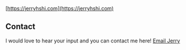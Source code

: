 [https://jerryhshi.com](https://jerryhshi.com)


## Contact

I would love to hear your input and you can contact me here! [Email Jerry](mailto:jerryshi042003@gmail.com)
